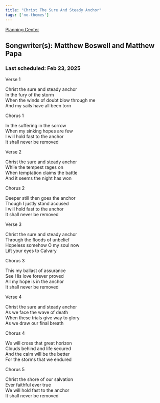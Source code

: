 ```yaml
---
title: "Christ The Sure And Steady Anchor"
tags: ['no-themes']
---
```


[Planning Center](https://services.planningcenteronline.com/songs/14951785)

## Songwriter(s): Matthew Boswell and Matthew Papa
### Last scheduled: Feb 23, 2025          

Verse 1  
  
Christ the sure and steady anchor  
In the fury of the storm  
When the winds of doubt blow through me  
And my sails have all been torn  
  
Chorus 1  
  
In the suffering in the sorrow  
When my sinking hopes are few  
I will hold fast to the anchor  
It shall never be removed  
  
Verse 2  
  
Christ the sure and steady anchor  
While the tempest rages on  
When temptation claims the battle  
And it seems the night has won  
  
Chorus 2  
  
Deeper still then goes the anchor  
Though I justly stand accused  
I will hold fast to the anchor  
It shall never be removed  
  
Verse 3  
  
Christ the sure and steady anchor  
Through the floods of unbelief  
Hopeless somehow O my soul now  
Lift your eyes to Calvary  
  
Chorus 3  
  
This my ballast of assurance  
See His love forever proved  
All my hope is in the anchor  
It shall never be removed  
  
Verse 4  
  
Christ the sure and steady anchor  
As we face the wave of death  
When these trials give way to glory  
As we draw our final breath  
  
Chorus 4  
  
We will cross that great horizon  
Clouds behind and life secured  
And the calm will be the better  
For the storms that we endured  
  
Chorus 5  
  
Christ the shore of our salvation  
Ever faithful ever true  
We will hold fast to the anchor  
It shall never be removed
